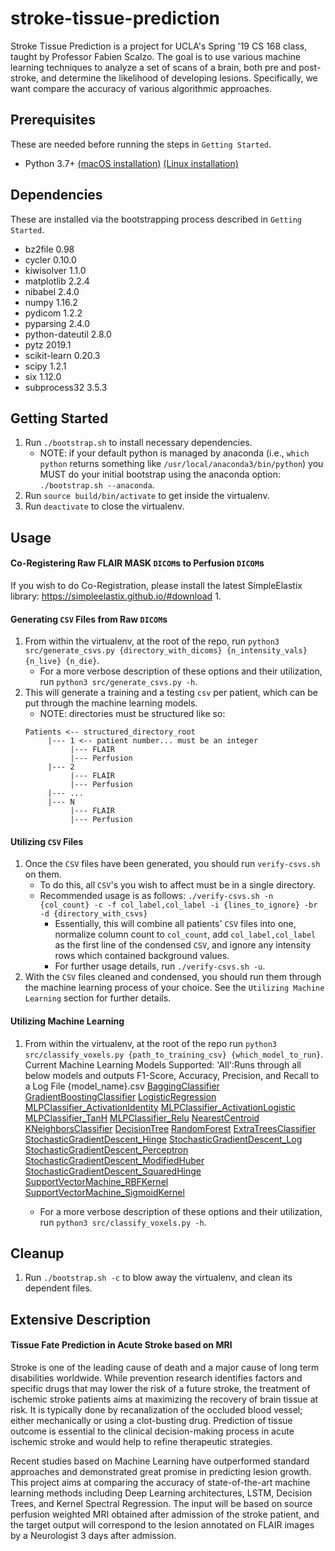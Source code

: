 stroke-tissue-prediction
===========================

Stroke Tissue Prediction is a project for UCLA's Spring '19 CS 168 class, taught by Professor Fabien Scalzo. The goal is to use various machine learning techniques to analyze a set of scans of a brain, both pre and post-stroke, and determine the likelihood of developing lesions. Specifically, we want compare the accuracy of various algorithmic approaches.

## Prerequisites

These are needed before running the steps in `Getting Started`.

   - Python 3.7+ [(macOS installation)](https://docs.python-guide.org/starting/install3/osx/) [(Linux installation)](https://docs.python-guide.org/starting/install3/linux/)

## Dependencies

These are installed via the bootstrapping process described in `Getting Started`.

- bz2file 0.98
- cycler 0.10.0
- kiwisolver 1.1.0
- matplotlib 2.2.4
- nibabel 2.4.0
- numpy 1.16.2
- pydicom 1.2.2
- pyparsing 2.4.0
- python-dateutil 2.8.0
- pytz 2019.1
- scikit-learn 0.20.3
- scipy 1.2.1
- six 1.12.0
- subprocess32 3.5.3

## Getting Started

1. Run `./bootstrap.sh` to install necessary dependencies.
   - NOTE: if your default python is managed by anaconda (i.e., `which python` returns something like `/usr/local/anaconda3/bin/python`) you MUST do your initial bootstrap using the anaconda option: `./bootstrap.sh --anaconda`.
2. Run `source build/bin/activate` to get inside the virtualenv.
3. Run `deactivate` to close the virtualenv.

## Usage

#### Co-Registering Raw FLAIR MASK `DICOM`s to Perfusion `DICOM`s
If you wish to do Co-Registration, please install the latest SimpleElastix library: https://simpleelastix.github.io/#download
1. 

#### Generating `CSV` Files from Raw `DICOM`s

1. From within the virtualenv, at the root of the repo, run `python3 src/generate_csvs.py {directory_with_dicoms} {n_intensity_vals} {n_live} {n_die}`. 
   - For a more verbose description of these options and their utilization, run `python3 src/generate_csvs.py -h`.
2. This will generate a training and a testing `csv` per patient, which can be put through the machine learning models.
   - NOTE: directories must be structured like so:
   ```
   Patients <-- structured_directory_root
        |--- 1 <-- patient number... must be an integer
             |--- FLAIR
             |--- Perfusion
        |--- 2
             |--- FLAIR
             |--- Perfusion
        |--- ...
        |--- N
             |--- FLAIR
             |--- Perfusion
   ```

#### Utilizing `CSV` Files

1. Once the `CSV` files have been generated, you should run `verify-csvs.sh` on them.
   - To do this, all `CSV`'s you wish to affect must be in a single directory.
   - Recommended usage is as follows: `./verify-csvs.sh -n {col_count} -c -f col_label,col_label -i {lines_to_ignore} -br -d {directory_with_csvs}`
      - Essentially, this will combine all patients' `CSV` files into one, normalize column count to `col_count`, add `col_label,col_label` as the first line of the condensed `CSV`, and ignore any intensity rows which contained background values.
      - For further usage details, run `./verify-csvs.sh -u`.
2. With the `CSV` files cleaned and condensed, you should run them through the machine learning process of your choice. See the `Utilizing Machine Learning` section for further details.

#### Utilizing Machine Learning

1. From within the virtualenv, at the root of the repo run `python3 src/classify_voxels.py {path_to_training_csv} {which_model_to_run}`.
  Current Machine Learning Models Supported:
   'All':Runs through all below models and outputs F1-Score, Accuracy, Precision, and Recall to a Log File {model_name}.csv
   [BaggingClassifier](https://scikit-learn.org/stable/modules/generated/sklearn.ensemble.BaggingRegressor.html)
   [GradientBoostingClassifier](https://scikit-learn.org/stable/modules/generated/sklearn.ensemble.GradientBoostingClassifier.html)
   [LogisticRegression](https://scikit-learn.org/stable/modules/generated/sklearn.linear_model.LogisticRegression.html)
   [MLPClassifier_ActivationIdentity](https://scikit-learn.org/stable/modules/generated/sklearn.neural_network.MLPClassifier.html)
   [MLPClassifier_ActivationLogistic](https://scikit-learn.org/stable/modules/generated/sklearn.neural_network.MLPClassifier.html)
   [MLPClassifier_TanH](https://scikit-learn.org/stable/modules/generated/sklearn.neural_network.MLPClassifier.html)
   [MLPClassifier_Relu](https://scikit-learn.org/stable/modules/generated/sklearn.neural_network.MLPClassifier.html)
   [NearestCentroid](https://scikit-learn.org/stable/modules/generated/sklearn.neighbors.NearestCentroid.html)
   [KNeighborsClassifier](https://scikit-learn.org/stable/modules/generated/sklearn.neighbors.KNeighborsClassifier.html)
   [DecisionTree](https://scikit-learn.org/stable/modules/generated/sklearn.tree.DecisionTreeClassifier.html)
   [RandomForest](https://scikit-learn.org/stable/modules/generated/sklearn.ensemble.RandomForestClassifier.html)
   [ExtraTreesClassifier](https://scikit-learn.org/stable/modules/generated/sklearn.ensemble.ExtraTreesClassifier.html)
   [StochasticGradientDescent_Hinge](https://scikit-learn.org/stable/modules/generated/sklearn.linear_model.SGDClassifier.html)
   [StochasticGradientDescent_Log](https://scikit-learn.org/stable/modules/generated/sklearn.linear_model.SGDClassifier.html)
   [StochasticGradientDescent_Perceptron](https://scikit-learn.org/stable/modules/generated/sklearn.linear_model.SGDClassifier.html)
   [StochasticGradientDescent_ModifiedHuber](https://scikit-learn.org/stable/modules/generated/sklearn.linear_model.SGDClassifier.html)
   [StochasticGradientDescent_SquaredHinge](https://scikit-learn.org/stable/modules/generated/sklearn.linear_model.SGDClassifier.html)
   [SupportVectorMachine_RBFKernel](https://scikit-learn.org/stable/modules/generated/sklearn.svm.SVC.html)
   [SupportVectorMachine_SigmoidKernel](https://scikit-learn.org/stable/modules/generated/sklearn.svm.SVC.html)
   
    - For a more verbose description of these options and their utilization, run `python3 src/classify_voxels.py -h`.
## Cleanup

1. Run `./bootstrap.sh -c` to blow away the virtualenv, and clean its dependent files.

## Extensive Description

#### Tissue Fate Prediction in Acute Stroke based on MRI

Stroke is one of the leading cause of death and a major cause of long term disabilities worldwide. While prevention research identifies factors and specific drugs that may lower the risk of a future stroke, the treatment of ischemic stroke patients aims at maximizing the recovery of brain tissue at risk. It is typically done by recanalization of the occluded blood vessel; either mechanically or using a clot-busting drug. Prediction of tissue outcome is essential to the clinical decision-making process in acute ischemic stroke and would help to refine therapeutic strategies.
 
Recent studies based on Machine Learning have outperformed standard approaches and demonstrated great promise in predicting lesion growth. This project aims at comparing the accuracy of state-of-the-art machine learning methods including Deep Learning architectures, LSTM, Decision Trees, and Kernel Spectral Regression. The input will be based on source perfusion weighted MRI obtained after admission of the stroke patient, and the target output will correspond to the lesion annotated on FLAIR images by a Neurologist 3 days after admission.
